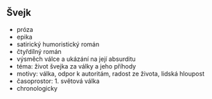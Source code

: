## Švejk

- próza
- epika
- satirický humoristický román
- čtyřdílný román
- výsměch válce a ukázání na její absurditu
- téma: život švejka za války a jeho příhody
- motivy: válka, odpor k autoritám, radost ze života, lidská hloupost
- časoprostor: 1. světová válka
- chronologicky
